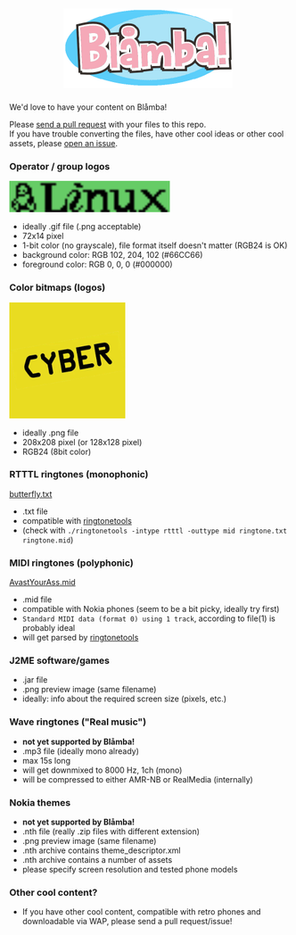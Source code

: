 <h1 align="center">
	<img src="assets/logo.png" width="304" alt="Blåmba!">&nbsp;
</h1>
We'd love to have your content on Blåmba!  

Please [send a pull request](https://github.com/blamba-de/blamba-content-ingest/pulls) with your files to this repo.  
If you have trouble converting the files, have other cool ideas or other cool assets, please [open an issue](https://github.com/blamba-de/blamba-content-ingest/issues/new).

### Operator / group logos

<img src="assets/logo596.gif" width="288">

- ideally .gif file (.png acceptable)
- 72x14 pixel
- 1-bit color (no grayscale), file format itself doesn't matter (RGB24 is OK)
- background color: RGB 102, 204, 102 (#66CC66)
- foreground color: RGB 0, 0, 0 (#000000)

### Color bitmaps (logos)

<img src="assets/cyber-yellow.png" width="208">

- ideally .png file
- 208x208 pixel (or 128x128 pixel)
- RGB24 (8bit color)

### RTTTL ringtones (monophonic)

[butterfly.txt](assets/butterfly.txt)

- .txt file
- compatible with [ringtonetools](https://www.mikekohn.net/file_formats/ringtonetools.php)
- (check with `./ringtonetools -intype rtttl -outtype mid ringtone.txt ringtone.mid`)

### MIDI ringtones (polyphonic)

[AvastYourAss.mid](assets/AvastYourAss.mid)

- .mid file
- compatible with Nokia phones (seem to be a bit picky, ideally try first)
- `Standard MIDI data (format 0) using 1 track`, according to file(1) is probably ideal
- will get parsed by [ringtonetools](https://www.mikekohn.net/file_formats/ringtonetools.php)

### J2ME software/games

- .jar file
- .png preview image (same filename)
- ideally: info about the required screen size (pixels, etc.)

### Wave ringtones ("Real music")

- **not yet supported by Blåmba!**
- .mp3 file (ideally mono already)
- max 15s long
- will get downmixed to 8000 Hz, 1ch (mono)
- will be compressed to either AMR-NB or RealMedia (internally)

### Nokia themes

- **not yet supported by Blåmba!**
- .nth file (really .zip files with different extension)
- .png preview image (same filename)
- .nth archive contains theme_descriptor.xml
- .nth archive contains a number of assets
- please specify screen resolution and tested phone models

### Other cool content?

- If you have other cool content, compatible with retro phones and downloadable via WAP, please send a pull request/issue!